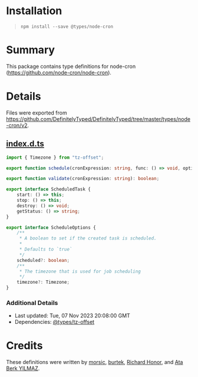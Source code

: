 # Installation
> `npm install --save @types/node-cron`

# Summary
This package contains type definitions for node-cron (https://github.com/node-cron/node-cron).

# Details
Files were exported from https://github.com/DefinitelyTyped/DefinitelyTyped/tree/master/types/node-cron/v2.
## [index.d.ts](https://github.com/DefinitelyTyped/DefinitelyTyped/tree/master/types/node-cron/v2/index.d.ts)
````ts
import { Timezone } from "tz-offset";

export function schedule(cronExpression: string, func: () => void, options?: ScheduleOptions): ScheduledTask;

export function validate(cronExpression: string): boolean;

export interface ScheduledTask {
    start: () => this;
    stop: () => this;
    destroy: () => void;
    getStatus: () => string;
}

export interface ScheduleOptions {
    /**
     * A boolean to set if the created task is scheduled.
     *
     * Defaults to `true`
     */
    scheduled?: boolean;
    /**
     * The timezone that is used for job scheduling
     */
    timezone?: Timezone;
}

````

### Additional Details
 * Last updated: Tue, 07 Nov 2023 20:08:00 GMT
 * Dependencies: [@types/tz-offset](https://npmjs.com/package/@types/tz-offset)

# Credits
These definitions were written by [morsic](https://github.com/maximelkin), [burtek](https://github.com/burtek), [Richard Honor](https://github.com/RMHonor), and [Ata Berk YILMAZ](https://github.com/ataberkylmz).
